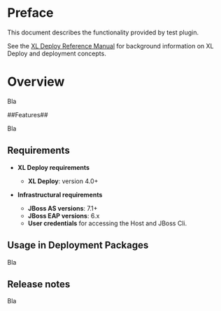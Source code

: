 # Preface #

This document describes the functionality provided by test plugin.

See the [XL Deploy Reference Manual](../deployit/referencemanual.html) for background information on XL Deploy and deployment concepts.

# Overview #

Bla

##Features##

Bla

## Requirements ##

* **XL Deploy requirements**
	* **XL Deploy**: version 4.0+
	
* **Infrastructural requirements**
	* **JBoss AS versions**: 7.1+
	* **JBoss EAP versions**: 6.x
	* **User credentials** for accessing the Host and JBoss Cli.

## Usage in Deployment Packages ##

Bla

## Release notes

Bla

